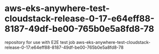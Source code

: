 # aws-eks-anywhere-test-cloudstack-release-0-17-e64eff88-8187-49df-be00-765b0e5a8fd8-78
repository for use with E2E test job aws-eks-anywhere-test-cloudstack-release-0-17:e64eff88-8187-49df-be00-765b0e5a8fd8-78
